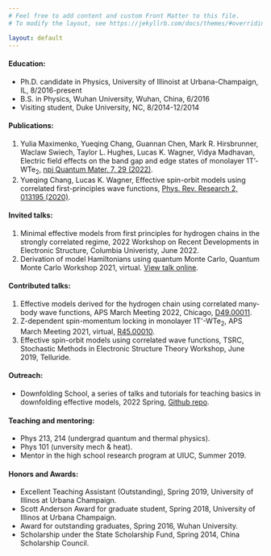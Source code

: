 ```yaml
---
# Feel free to add content and custom Front Matter to this file.
# To modify the layout, see https://jekyllrb.com/docs/themes/#overriding-theme-defaults

layout: default
---
```


#### Education:
  - Ph.D. candidate in Physics, University of Illinoist at Urbana-Champaign, IL, 8/2016-present
  - B.S. in Physics, Wuhan University, Wuhan, China, 6/2016
  - Visiting student, Duke University, NC, 8/2014-12/2014


#### Publications:
  1. Yulia Maximenko, Yueqing Chang, Guannan Chen, Mark R. Hirsbrunner, Waclaw Swiech, Taylor L. Hughes, Lucas K. Wagner, Vidya Madhavan, Electric field effects on the band gap and edge states of monolayer 1T’-WTe<sub>2</sub>, [npj Quantum Mater. 7, 29 (2022)](https://www.nature.com/articles/s41535-022-00433-x).
  2. Yueqing Chang, Lucas K. Wagner, Effective spin-orbit models using correlated first-principles wave functions, [Phys. Rev. Research 2, 013195 (2020)](https://journals.aps.org/prresearch/abstract/10.1103/PhysRevResearch.2.013195).

#### Invited talks:
  1. Minimal effective models from first principles for hydrogen chains in the strongly correlated regime,
     2022 Workshop on Recent Developments in Electronic Structure, Columbia Univeristy, June 2022. 
  2. Derivation of model Hamiltonians using quantum Monte Carlo,
     Quantum Monte Carlo Workshop 2021, virtual. [View talk online](https://www.youtube.com/watch?v=DtU70-_7-dU&t=4s).   
     
#### Contributed talks:
  1. Effective models derived for the hydrogen chain using correlated many-body wave functions,
     APS March Meeting 2022, Chicago, [D49.00011](https://meetings.aps.org/Meeting/MAR22/Session/D49.11). 
  2. Z-dependent spin-momentum locking in monolayer 1T'-WTe<sub>2</sub>,
     APS March Meeting 2021, virtual, [R45.00010](https://meetings.aps.org/Meeting/MAR21/Session/R45.10).
  3. Effective spin-orbit models using correlated wave functions,
     TSRC, Stochastic Methods in Electronic Structure Theory Workshop, June 2019, Telluride.

#### Outreach:
  - Downfolding School, a series of talks and tutorials for teaching basics in downfolding effective models, 2022 Spring, [Github repo](https://github.com/WagnerGroup/downfolding_school).

#### Teaching and mentoring:
  - Phys 213, 214 (undergrad quantum and thermal physics).
  - Phys 101 (unversity mech & heat).
  - Mentor in the high school research program at UIUC, Summer 2019.

#### Honors and Awards:
  - Excellent Teaching Assistant (Outstanding), Spring 2019, University of Illinos at Urbana Champaign.
  - Scott Anderson Award for graduate student, Spring 2018, University of Illinos at Urbana Champaign.
  - Award for outstanding graduates, Spring 2016, Wuhan University.
  - Scholarship under the State Scholarship Fund, Spring 2014, China Scholarship Council.
